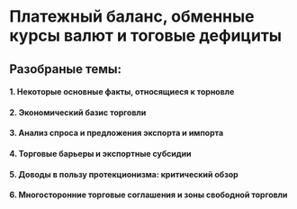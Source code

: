# Платежный баланс, обменные курсы валют и тоговые дефициты

## Разобраные темы:
#### 1.  Некоторые основные факты, относящиеся к торновле
#### 2. Экономический базис торговли
#### 3. Анализ спроса и предложения экспорта и импорта
#### 4. Торговые барьеры и экспортные субсидии
#### 5. Доводы в пользу протекционизма: критический обзор
#### 6. Многосторонние торговые соглашения и зоны свободной торговли